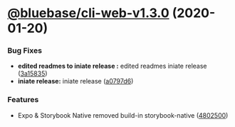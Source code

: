 # [@bluebase/cli-web-v1.3.0](https://github.com/BlueBaseJS/cli/compare/@bluebase/cli-web-v1.2.2...@bluebase/cli-web-v1.3.0) (2020-01-20)


### Bug Fixes

* **edited readmes to iniate release :** edited readmes iniate release ([3a15835](https://github.com/BlueBaseJS/cli/commit/3a15835))
* **iniate release:** iniate release ([a0797d6](https://github.com/BlueBaseJS/cli/commit/a0797d6))


### Features

* Expo & Storybook Native removed build-in storybook-native ([4802500](https://github.com/BlueBaseJS/cli/commit/4802500))
